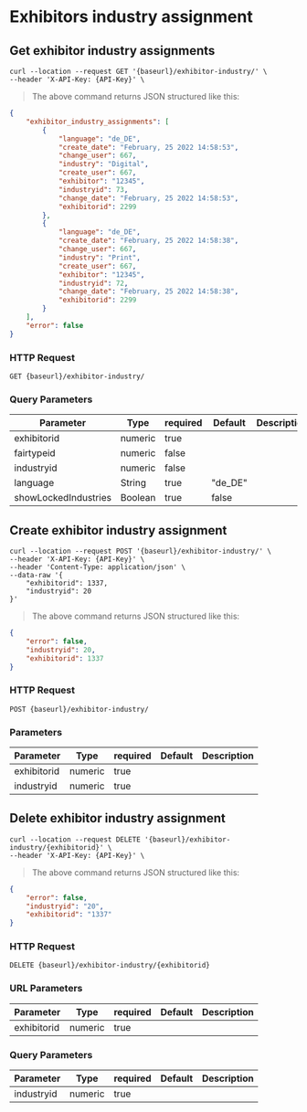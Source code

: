 # Exhibitors industry assignment
## Get exhibitor industry assignments

```shell
curl --location --request GET '{baseurl}/exhibitor-industry/' \
--header 'X-API-Key: {API-Key}' \
```

> The above command returns JSON structured like this:

```json
{
    "exhibitor_industry_assignments": [
        {
            "language": "de_DE",
            "create_date": "February, 25 2022 14:58:53",
            "change_user": 667,
            "industry": "Digital",
            "create_user": 667,
            "exhibitor": "12345",
            "industryid": 73,
            "change_date": "February, 25 2022 14:58:53",
            "exhibitorid": 2299
        },
        {
            "language": "de_DE",
            "create_date": "February, 25 2022 14:58:38",
            "change_user": 667,
            "industry": "Print",
            "create_user": 667,
            "exhibitor": "12345",
            "industryid": 72,
            "change_date": "February, 25 2022 14:58:38",
            "exhibitorid": 2299
        }
    ],
    "error": false
}
```

### HTTP Request

`GET {baseurl}/exhibitor-industry/`

### Query Parameters

Parameter | Type | required | Default | Description
--------- | ---- | -------- | ------- | -----------
exhibitorid | numeric | true | |
fairtypeid | numeric | false | |
industryid | numeric | false | |
language | String | true | "de_DE" |
showLockedIndustries | Boolean | true | false |

## Create exhibitor industry assignment

```shell
curl --location --request POST '{baseurl}/exhibitor-industry/' \
--header 'X-API-Key: {API-Key}' \
--header 'Content-Type: application/json' \
--data-raw '{
    "exhibitorid": 1337,
    "industryid": 20
}'
```

> The above command returns JSON structured like this:

```json
{
    "error": false,
    "industryid": 20,
    "exhibitorid": 1337
}
```

### HTTP Request

`POST {baseurl}/exhibitor-industry/`

### Parameters

Parameter | Type | required | Default | Description
--------- | ---- | -------- | ------- | -----------
exhibitorid | numeric | true | |
industryid | numeric | true | |

## Delete exhibitor industry assignment

```shell
curl --location --request DELETE '{baseurl}/exhibitor-industry/{exhibitorid}' \
--header 'X-API-Key: {API-Key}' \
```

> The above command returns JSON structured like this:

```json
{
    "error": false,
    "industryid": "20",
    "exhibitorid": "1337"
}
```

### HTTP Request

`DELETE {baseurl}/exhibitor-industry/{exhibitorid}`

### URL Parameters

Parameter | Type | required | Default | Description
--------- | ---- | -------- | ------- | -----------
exhibitorid | numeric | true | |

### Query Parameters

Parameter | Type | required | Default | Description
--------- | ---- | -------- | ------- | -----------
industryid | numeric | true | |